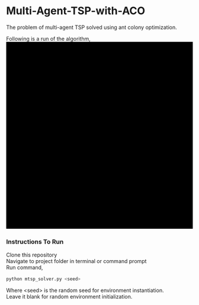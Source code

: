 # Multi-Agent-TSP-with-ACO
The problem of multi-agent TSP solved using ant colony optimization.  

Following is a run of the algorithm,  
![](mtsp_aco_animation.gif)



### Instructions To Run
Clone this repository  
Navigate to project folder in terminal or command prompt  
Run command,  
```bash
python mtsp_solver.py <seed>
```
Where \<seed\> is the random seed for environment instantiation.  
Leave it blank for random environment initialization.  
